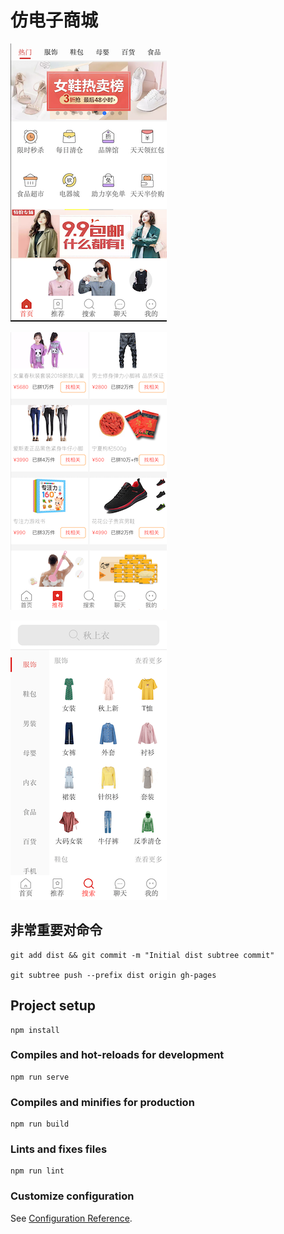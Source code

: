 # 仿电子商城

![image](./src/assets/images/main.png)

![image](./src/assets/images/recommend.png)

![image](./src/assets/images/rearch.png)

## 非常重要对命令

```
git add dist && git commit -m "Initial dist subtree commit"

git subtree push --prefix dist origin gh-pages

```

## Project setup

```
npm install
```

### Compiles and hot-reloads for development

```
npm run serve
```

### Compiles and minifies for production

```
npm run build
```

### Lints and fixes files

```
npm run lint
```

### Customize configuration

See [Configuration Reference](https://cli.vuejs.org/config/).
